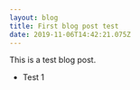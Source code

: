 ```yaml
---
layout: blog
title: First blog post test
date: 2019-11-06T14:42:21.075Z
---
```

This is a test blog post.

* Test 1
